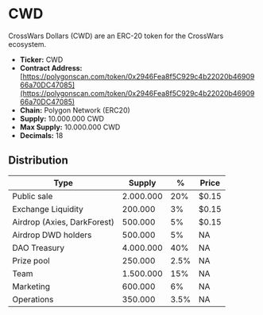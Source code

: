 # CWD

CrossWars Dollars (CWD) are an ERC-20 token for the CrossWars ecosystem. 

* **Ticker:** CWD
* **Contract Address:** [https://polygonscan.com/token/0x2946Fea8f5C929c4b22020b4690966a70DC47085](https://polygonscan.com/token/0x2946Fea8f5C929c4b22020b4690966a70DC47085) 
* **Chain:** Polygon Network \(ERC20\)
* **Supply:** 10.000.000 CWD
* **Max Supply:** 10.000.000 CWD
* **Decimals:** 18

## Distribution


| Type 	| Supply 	| % 	| Price     |
|------	|--------------	|--------------| ---	|
|Public sale      	|       2.000.000       	|   20%	| $0.15	|
|Exchange Liquidity      	|      200.000        	|   3%	| $0.15	|
|Airdrop (Axies, DarkForest)      	|       500.000       	|   5%	| $0.15	|
|Airdrop DWD holders	|       500.000       	|   5%	| NA	|
|DAO Treasury	|       4.000.000       	|   40%	| NA	|
|Prize pool      	|       250.000       	|   2.5%	| NA	|
|Team      	|      1.500.000        	|   15%	| NA	|
|Marketing      	|      600.000        	|   6%	| NA	|
|Operations      	|      350.000        	|   3.5%	| NA	|
